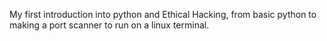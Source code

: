 My first introduction into python and Ethical Hacking, from basic python to making a port scanner to run on a linux terminal.
